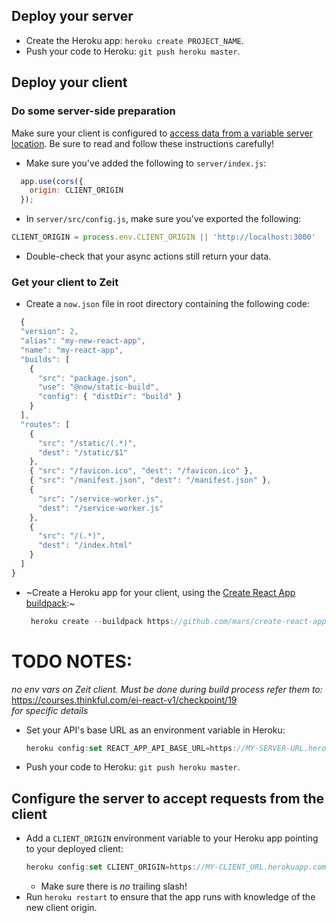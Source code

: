 ## Deploy your server

* Create the Heroku app: `heroku create PROJECT_NAME`.
* Push your code to Heroku: `git push heroku master`.

## Deploy your client

### Do some server-side preparation

Make sure your client is configured to [access data from a variable server location](https://courses.thinkful.com/react-001v3/assignment/1.2.1). Be sure to read and follow these instructions carefully!
  * Make sure you've added the following to `server/index.js`:
  ```js
    app.use(cors({
      origin: CLIENT_ORIGIN
    });
  ```
  * In `server/src/config.js`, make sure you've exported the following:
  ```js
  CLIENT_ORIGIN = process.env.CLIENT_ORIGIN || 'http://localhost:3000'
  ```
  * Double-check that your async actions still return your data.
  
### Get your client to Zeit

* Create a `now.json` file in root directory containing the following code:
```js
  {
  "version": 2,
  "alias": "my-new-react-app",
  "name": "my-react-app",
  "builds": [
    {
      "src": "package.json",
      "use": "@now/static-build",
      "config": { "distDir": "build" }
    }
  ],
  "routes": [
    {
      "src": "/static/(.*)",
      "dest": "/static/$1"
    },
    { "src": "/favicon.ico", "dest": "/favicon.ico" },
    { "src": "/manifest.json", "dest": "/manifest.json" },
    {
      "src": "/service-worker.js",
      "dest": "/service-worker.js"
    },
    {
      "src": "/(.*)",
      "dest": "/index.html"
    }
  ]
}

```
* ~Create a Heroku app for your client, using the [Create React App buildpack](https://github.com/mars/create-react-app-buildpack):~
  ```js
   heroku create --buildpack https://github.com/mars/create-react-app-buildpack.git
  ```

# TODO NOTES:
_no env vars on Zeit client. Must be done during build process_
_refer them to:_ 
https://courses.thinkful.com/ei-react-v1/checkpoint/19  
_for specific details_

* Set your API's base URL as an environment variable in Heroku: 
  ```js
  heroku config:set REACT_APP_API_BASE_URL=https://MY-SERVER-URL.herokuapp.com/api
  ```

* Push your code to Heroku: `git push heroku master`.

## Configure the server to accept requests from the client

* Add a `CLIENT_ORIGIN` environment variable to your Heroku app pointing to your deployed client:
  ```js
  heroku config:set CLIENT_ORIGIN=https://MY-CLIENT_URL.herokuapp.com
  ```
  * Make sure there is _no_ trailing slash!
* Run `heroku restart` to ensure that the app runs with knowledge of the new client origin.

